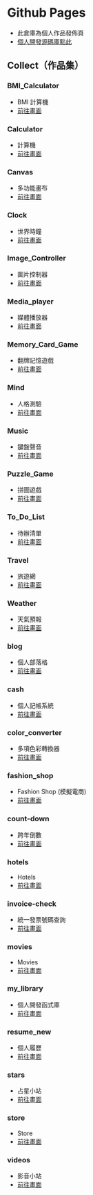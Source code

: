 # Github Pages
- 此倉庫為個人作品發佈頁
- [個人開發源碼庫點此](https://github.com/dreamct25/develop_rep)
## Collect（作品集）
### BMI_Calculator
 - BMI 計算機
 - [前往畫面](https://dreamct25.github.io/BMI_Calculator)
### Calculator
 - 計算機
 - [前往畫面](https://dreamct25.github.io/Calculator)
### Canvas
 - 多功能畫布
 - [前往畫面](https://dreamct25.github.io/Canvas)
### Clock
 - 世界時鐘
 - [前往畫面](https://dreamct25.github.io/Clock)
### Image_Controller
 - 圖片控制器
 - [前往畫面](https://dreamct25.github.io/Image_Controller)
### Media_player
 - 媒體播放器
 - [前往畫面](https://dreamct25.github.io/Media_player)
### Memory_Card_Game
 - 翻牌記憶遊戲
 - [前往畫面](https://dreamct25.github.io/Memory_Card_Game)
### Mind
 - 人格測驗
 - [前往畫面](https://dreamct25.github.io/Mind)
### Music
 - 鍵盤聲音
 - [前往畫面](https://dreamct25.github.io/Music)
### Puzzle_Game
 - 拼圖遊戲
 - [前往畫面](https://dreamct25.github.io/Puzzle_Game)
### To_Do_List
 - 待辦清單
 - [前往畫面](https://dreamct25.github.io/To_Do_List)
### Travel
 - 旅遊網
 - [前往畫面](https://dreamct25.github.io/Travel)
### Weather
 - 天氣預報
 - [前往畫面](https://dreamct25.github.io/Weather)
### blog
 - 個人部落格
 - [前往畫面](https://dreamct25.github.io/blog)
### cash
 - 個人記帳系統
 - [前往畫面](https://dreamct25.github.io/cash)
### color_converter
 - 多項色彩轉換器
 - [前往畫面](https://dreamct25.github.io/color_converter)
 ### fashion_shop
 - Fashion Shop (模擬電商)
 - [前往畫面](https://dreamct25.github.io/fashion_shop)
### count-down
 - 跨年倒數
 - [前往畫面](https://dreamct25.github.io/count-down)
### hotels
 - Hotels
 - [前往畫面](https://dreamct25.github.io/hotels)
### invoice-check
 - 統一發票號碼查詢
 - [前往畫面](https://dreamct25.github.io/invoice-check)
### movies
 - Movies
 - [前往畫面](https://dreamct25.github.io/movies)
### my_library
 - 個人開發函式庫
 - [前往畫面](https://dreamct25.github.io/my_library)
### resume_new
 - 個人履歷
 - [前往畫面](https://dreamct25.github.io/resume_new)
### stars
 - 占星小站
 - [前往畫面](https://dreamct25.github.io/stars)
### store
 - Store
 - [前往畫面](https://dreamct25.github.io/store)
### videos
 - 影音小站
 - [前往畫面](https://dreamct25.github.io/videos)